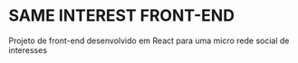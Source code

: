 # SAME INTEREST FRONT-END
Projeto de front-end desenvolvido em React para uma micro rede social de interesses
